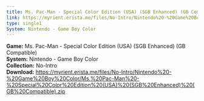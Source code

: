 ```yaml
---
title: Ms. Pac-Man - Special Color Edition (USA) (SGB Enhanced) (GB Compatible)
link: https://myrient.erista.me/files/No-Intro/Nintendo%20-%20Game%20Boy%20Color/Ms.%20Pac-Man%20-%20Special%20Color%20Edition%20(USA)%20(SGB%20Enhanced)%20(GB%20Compatible).zip
type: single1
System: Nintendo - Game Boy Color
---
```

<b>Game:</b> Ms. Pac-Man - Special Color Edition (USA) (SGB Enhanced) (GB Compatible)<br>
<b>System:</b> Nintendo - Game Boy Color<br>
<b>Collection:</b> No-Intro<br>
<b>Download:</b> https://myrient.erista.me/files/No-Intro/Nintendo%20-%20Game%20Boy%20Color/Ms.%20Pac-Man%20-%20Special%20Color%20Edition%20(USA)%20(SGB%20Enhanced)%20(GB%20Compatible).zip